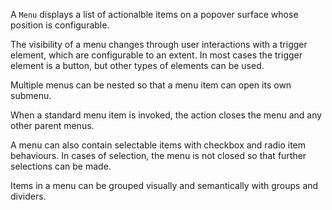 A `Menu` displays a list of actionalble items on a popover surface whose position is configurable.

The visibility of a menu changes through user interactions with
a trigger element, which are configurable to an extent. In most cases the trigger element is a button, but other types of elements can be used.

Multiple menus can be nested so that a menu item can open its own submenu.

When a standard menu item is invoked, the action closes the menu and any other parent menus.

A menu can also contain selectable items with checkbox and radio item behaviours. In cases of selection, the menu is
not closed so that further selections can be made.

Items in a menu can be grouped visually and semantically with groups and dividers.

